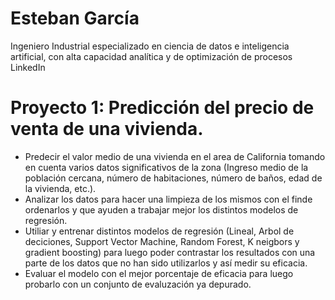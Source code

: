 # Esteban García

Ingeniero Industrial especializado en ciencia de datos e inteligencia artificial, con alta capacidad analítica y de optimización de procesos
LinkedIn

# Proyecto 1: Predicción del precio de venta de una vivienda.
*	Predecir el valor medio de una vivienda en el area de California tomando en cuenta varios datos significativos de la zona (Ingreso medio de la población cercana, número de habitaciones, número de baños, edad de la vivienda, etc.).
* Analizar los datos para hacer una limpieza de los mismos con el finde ordenarlos y que ayuden a trabajar mejor los distintos modelos de regresión.
* Utiliar y entrenar distintos modelos de regresión (Lineal, Arbol de deciciones, Support Vector Machine, Random Forest, K neigbors y gradient boosting) para luego poder contrastar los resultados con una parte de los datos que no han sido utilizarlos y así medir su eficacia.
* Evaluar el modelo con el mejor porcentaje de eficacia para luego probarlo con un conjunto de evaluzación ya depurado.
